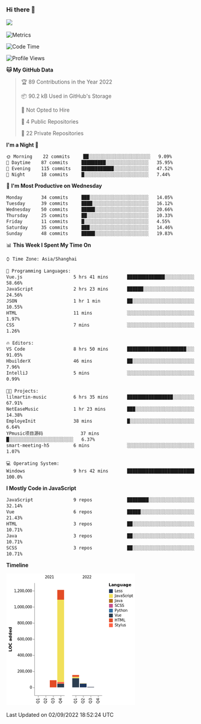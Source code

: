 ### Hi there 👋
![](https://github-readme-stats.vercel.app/api?username=Jamartin-create)

![Metrics](https://metrics.lecoq.io/Jamartin-create?template=classic&base.activity=0&base.community=0&base.repositories=0&isocalendar=1&calendar=1&languages=1&base=header%2C%20activity%2C%20community%2C%20repositories%2C%20metadata&base.indepth=false&base.hireable=false&isocalendar=false&isocalendar.duration=full-year&languages=false&languages.limit=8&languages.threshold=0%25&languages.other=false&languages.colors=github&languages.sections=most-used&languages.indepth=false&languages.analysis.timeout=15&languages.categories=markup%2C%20programming&languages.recent.categories=markup%2C%20programming&languages.recent.load=300&languages.recent.days=14&calendar=false&calendar.limit=1&config.timezone=Asia%2FShanghai)

<!--START_SECTION:waka-->
![Code Time](http://img.shields.io/badge/Code%20Time-23%20hrs%2046%20mins-blue)

![Profile Views](http://img.shields.io/badge/Profile%20Views-31-blue)

**🐱 My GitHub Data** 

> 🏆 89 Contributions in the Year 2022
 > 
> 📦 90.2 kB Used in GitHub's Storage 
 > 
> 🚫 Not Opted to Hire
 > 
> 📜 4 Public Repositories 
 > 
> 🔑 22 Private Repositories  
 > 
**I'm a Night 🦉** 

```text
🌞 Morning    22 commits     ██░░░░░░░░░░░░░░░░░░░░░░░   9.09% 
🌆 Daytime    87 commits     █████████░░░░░░░░░░░░░░░░   35.95% 
🌃 Evening    115 commits    ████████████░░░░░░░░░░░░░   47.52% 
🌙 Night      18 commits     █░░░░░░░░░░░░░░░░░░░░░░░░   7.44%

```
📅 **I'm Most Productive on Wednesday** 

```text
Monday       34 commits     ███░░░░░░░░░░░░░░░░░░░░░░   14.05% 
Tuesday      39 commits     ████░░░░░░░░░░░░░░░░░░░░░   16.12% 
Wednesday    50 commits     █████░░░░░░░░░░░░░░░░░░░░   20.66% 
Thursday     25 commits     ██░░░░░░░░░░░░░░░░░░░░░░░   10.33% 
Friday       11 commits     █░░░░░░░░░░░░░░░░░░░░░░░░   4.55% 
Saturday     35 commits     ███░░░░░░░░░░░░░░░░░░░░░░   14.46% 
Sunday       48 commits     █████░░░░░░░░░░░░░░░░░░░░   19.83%

```


📊 **This Week I Spent My Time On** 

```text
⌚︎ Time Zone: Asia/Shanghai

💬 Programming Languages: 
Vue.js                   5 hrs 41 mins       ██████████████░░░░░░░░░░░   58.66% 
JavaScript               2 hrs 23 mins       ██████░░░░░░░░░░░░░░░░░░░   24.56% 
JSON                     1 hr 1 min          ██░░░░░░░░░░░░░░░░░░░░░░░   10.55% 
HTML                     11 mins             ░░░░░░░░░░░░░░░░░░░░░░░░░   1.97% 
CSS                      7 mins              ░░░░░░░░░░░░░░░░░░░░░░░░░   1.26%

🔥 Editors: 
VS Code                  8 hrs 50 mins       ██████████████████████░░░   91.05% 
HbuilderX                46 mins             ██░░░░░░░░░░░░░░░░░░░░░░░   7.96% 
IntelliJ                 5 mins              ░░░░░░░░░░░░░░░░░░░░░░░░░   0.99%

🐱‍💻 Projects: 
lilmartin-music          6 hrs 35 mins       █████████████████░░░░░░░░   67.91% 
NetEaseMusic             1 hr 23 mins        ███░░░░░░░░░░░░░░░░░░░░░░   14.38% 
EmployeInit              38 mins             █░░░░░░░░░░░░░░░░░░░░░░░░   6.64% 
YPmusic项目源码              37 mins             █░░░░░░░░░░░░░░░░░░░░░░░░   6.37% 
smart-meeting-h5         6 mins              ░░░░░░░░░░░░░░░░░░░░░░░░░   1.07%

💻 Operating System: 
Windows                  9 hrs 42 mins       █████████████████████████   100.0%

```

**I Mostly Code in JavaScript** 

```text
JavaScript               9 repos             ████████░░░░░░░░░░░░░░░░░   32.14% 
Vue                      6 repos             █████░░░░░░░░░░░░░░░░░░░░   21.43% 
HTML                     3 repos             ██░░░░░░░░░░░░░░░░░░░░░░░   10.71% 
Java                     3 repos             ██░░░░░░░░░░░░░░░░░░░░░░░   10.71% 
SCSS                     3 repos             ██░░░░░░░░░░░░░░░░░░░░░░░   10.71%

```


**Timeline**

![Chart not found](https://raw.githubusercontent.com/Jamartin-create/Jamartin-create/master/charts/bar_graph.png) 


 Last Updated on 02/09/2022 18:52:24 UTC
<!--END_SECTION:waka-->
